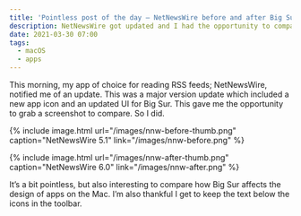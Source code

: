 ```yaml
---
title: 'Pointless post of the day – NetNewsWire before and after Big Sure update'
description: NetNewsWire got updated and I had the opportunity to compare the UI
date: 2021-03-30 07:00
tags:
  - macOS
  - apps
---
```


This morning, my app of choice for reading RSS feeds; NetNewsWire, notified me of an update. This was a major version update which included a new app icon and an updated UI for Big Sur. This gave me the opportunity to grab a screenshot to compare. So I did.

{% include image.html url="/images/nnw-before-thumb.png" caption="NetNewsWire 5.1" link="/images/nnw-before.png" %}

{% include image.html url="/images/nnw-after-thumb.png" caption="NetNewsWire 6.0" link="/images/nnw-after.png" %}

It’s a bit pointless, but also interesting to compare how Big Sur affects the design of apps on the Mac. I’m also thankful I get to keep the text below the icons in the toolbar.
